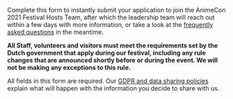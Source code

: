 Complete this form to instantly submit your application to join the AnimeCon 2021 Festival Hosts
Team, after which the leadership team will reach out within a few days with more information, or
take a look at the [frequently asked questions](faq.html) in the meantime.

**All Staff, volunteers and visitors must meet the requirements set by the Dutch government that
apply during our festival, including any rule changes that are announced shortly before or during
the event. We will not be making any exceptions to this rule.**

All fields in this form are required. Our [GDPR and data sharing policies](gdpr.html) explain what
will happen with the information you decide to share with us.
